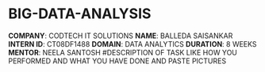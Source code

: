 # BIG-DATA-ANALYSIS
**COMPANY**: CODTECH IT SOLUTIONS
**NAME**: BALLEDA SAISANKAR
**INTERN ID**: CT08DF1488
**DOMAIN**: DATA ANALYTICS
**DURATION**: 8 WEEKS
**MENTOR**: NEELA SANTOSH
#DESCRIPTION OF TASK LIKE HOW YOU PERFORMED AND WHAT YOU HAVE DONE AND PASTE PICTURES

